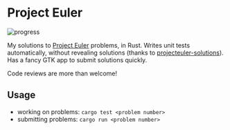 # Project Euler

![progress](https://projecteuler.net/profile/SpeedoDevo.png)

My solutions to [Project Euler](https://projecteuler.net/about) problems, in Rust. Writes unit tests automatically, without revealing solutions (thanks to [projecteuler-solutions](https://github.com/luckytoilet/projecteuler-solutions)). Has a fancy GTK app to submit solutions quickly.

Code reviews are more than welcome!

## Usage

- working on problems: `cargo test <problem number>`
- submitting problems: `cargo run <problem number>`
